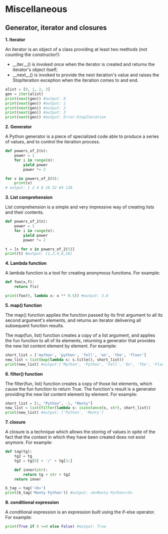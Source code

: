 # Miscellaneous

## Generator, iterator and closures

**1. Iterator**

An iterator is an object of a class providing at least two methods (not counting the constructor!):
- \_\_iter\_\_() is invoked once when the iterator is created and returns the iterator's object itself;
- \_\_next\_\_() is invoked to provide the next iteration's value and raises the StopIteration exception when the iteration comes to and end.
```python
alist = [0, 1, 2, 3]
gen = iter(alist)
print(next(gen)) #output: 0
print(next(gen)) #output: 1
print(next(gen)) #output: 2
print(next(gen)) #output: 3
print(next(gen)) #output: Error:StopIteration
```


**2. Generator**

A Python generator is a piece of specialized code able to produce a series of values, and to control the iteration process.
```python
def powers_of_2(n):
    power = 1
    for i in range(n):
        yield power
        power *= 2

for v in powers_of_2(8):
    print(v)
# output: 1 2 4 8 16 32 64 128
```

**3. List comprehension**

List comprehension is a simple and very impressive way of creating lists and their contents.

```python
def powers_of_2(n):
    power = 1
    for i in range(n):
        yield power
        power *= 2

t = [x for x in powers_of_2(5)]
print(t) #output: [1,2,4,8,16]
```


**4. Lambda function**

A lambda function is a tool for creating anonymous functions. For example:
```python
def foo(x,f):
    return f(x)

print(foo(9, lambda x: x ** 0.5)) #output: 3.0
```
**5. map() function**

The map() function applies the function passed by its first argument to all its second argument's elements, and returns an iterator delivering all subsequent function results.

 The map(fun, list) function creates a copy of a list argument, and applies the fun function to all of its elements, returning a generator that provides the new list content element by element. For example:
```python
short_list = ['mython', 'python', 'fell', 'on', 'the', 'floor']
new_list = list(map(lambda s: s.title(), short_list))
print(new_list) #output:['Mython', 'Python', 'Fell', 'On', 'The', 'Floor']
```
**6. filter() function**

The filter(fun, list) function creates a copy of those list elements, which cause the fun function to return True. The function's result is a generator providing the new list content element by element. For example:
```python
short_list = [1, "Python", -1, "Monty"]
new_list = list(filter(lambda s: isinstance(s, str), short_list))
print(new_list) #output: ['Python', 'Monty']
```

**7. closure**

A closure is a technique which allows the storing of values in spite of the fact that the context in which they have been created does not exist anymore. For example:
```python
def tag(tg):
    tg2 = tg
    tg2 = tg[0] + '/' + tg[1:]

    def inner(str):
        return tg + str + tg2
    return inner

b_tag = tag('<b>')
print(b_tag('Monty Python')) #output: <b>Monty Python</b>
```

**8. conditional expression**

A conditional expression is an expression built using the if-else operator. For example:
```python
print(True if 0 >=0 else False) #output: True
```
